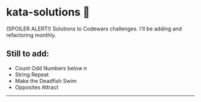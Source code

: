 # kata-solutions :scroll:
(SPOILER ALERT!) Solutions to Codewars challenges. I'll be adding and refactoring monthly.
## Still to add:
 - Count Odd Numbers below n
 - String Repeat
 - Make the Deadfish Swim
 - Opposites Attract
 ____
